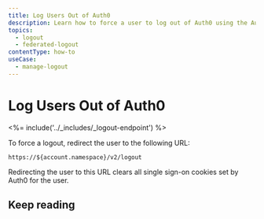 ```yaml
---
title: Log Users Out of Auth0
description: Learn how to force a user to log out of Auth0 using the Auth0 logout endpoint. 
topics:
  - logout
  - federated-logout
contentType: how-to
useCase:
  - manage-logout
---
```


# Log Users Out of Auth0

<%= include('../_includes/_logout-endpoint') %>

To force a logout, redirect the user to the following URL:

```text
https://${account.namespace}/v2/logout
```

Redirecting the user to this URL clears all single sign-on cookies set by Auth0 for the user.


## Keep reading

